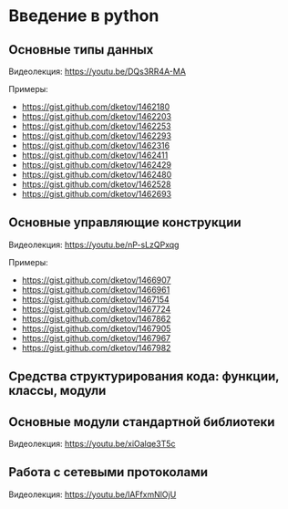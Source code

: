 # Введение в python

## Основные типы данных

Видеолекция: https://youtu.be/DQs3RR4A-MA

Примеры:
* https://gist.github.com/dketov/1462180
* https://gist.github.com/dketov/1462203
* https://gist.github.com/dketov/1462253
* https://gist.github.com/dketov/1462293
* https://gist.github.com/dketov/1462316
* https://gist.github.com/dketov/1462411
* https://gist.github.com/dketov/1462429
* https://gist.github.com/dketov/1462480
* https://gist.github.com/dketov/1462528
* https://gist.github.com/dketov/1462693

## Основные управляющие конструкции

Видеолекция: https://youtu.be/nP-sLzQPxqg

Примеры:
* https://gist.github.com/dketov/1466907
* https://gist.github.com/dketov/1466961
* https://gist.github.com/dketov/1467154
* https://gist.github.com/dketov/1467724
* https://gist.github.com/dketov/1467862
* https://gist.github.com/dketov/1467905
* https://gist.github.com/dketov/1467967
* https://gist.github.com/dketov/1467982


## Средства структурирования кода: функции, классы, модули

## Основные модули стандартной библиотеки

Видеолекция: https://youtu.be/xiOalqe3T5c

## Работа с сетевыми протоколами

Видеолекция: https://youtu.be/lAFfxmNlOjU
